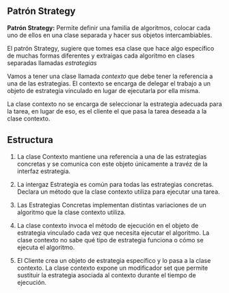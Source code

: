 ## Patrón Strategy

**Patrón Strategy:** Permite definir una familia de algoritmos, colocar cada uno de ellos en una clase separada y hacer sus objetos intercambiables.

El patrón Strategy, sugiere que tomes esa clase que hace algo específico de muchas formas diferentes y extraigas cada algoritmo en clases separadas llamadas *estrategias*

Vamos a tener una clase llamada *contexto* que debe tener la referencia a una de las estrategias. El contexto se encarga de delegar el trabajo a un objeto de estrategia vinculado en lugar de ejecutarla por ella misma.

La clase contexto no se encarga de seleccionar la estrategia adecuada para la tarea, en lugar de eso, es el cliente el que pasa la tarea deseada a la clase contexto. 

## **Estructura**

1. La clase Contexto mantiene una referencia a una de las estrategias concretas y se comunica con este objeto únicamente a travéz de la interfaz estrategia.

2. La intergaz Estrategia es común para todas las estrategias concretas. Declara un método que la clase contexto utiliza para ejecutar una tarea.

3. Las Estrategias Concretas implementan distintas variaciones de un algoritmo que la clase contexto utiliza.

4. La clase contexto invoca el método de ejecución en el objeto de estrategia vinculado cada vez que necesita ejecutar el algoritmo. La clase contexto no sabe qué tipo de estrategia funciona o cómo se ejecuta el algoritmo.

5. El Cliente crea un objeto de estrategia específico y lo pasa a la clase contexto. La clase contexto expone un modificador set que permite sustituir la estrategia asociada al contexto durante el tiempo de ejecución.